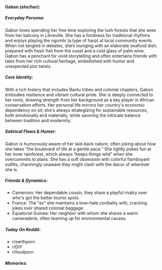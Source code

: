 #### Gabon (she/her):

##### Everyday Persona:

Gabon loves spending her free time exploring the lush forests that she sees from her balcony in Libreville. She has a fondness for traditional rhythms and enjoys playing the ngombi (a type of harp) at local community events. When not tangled in debates, she’s lounging with an elaborate seafood dish, prepared with fresh fish from the coast and a cold glass of palm wine. Gabon has a penchant for vivid storytelling and often entertains friends with tales from her rich cultural heritage, embellished with humor and unexpected plot twists.

##### Core Identity:

With a rich history that includes Bantu tribes and colonial chapters, Gabon embodies resilience and vibrant cultural pride. She is deeply connected to her roots, drawing strength from her background as a key player in African conservation efforts. Her personal life mirrors her country's economic dependency on oil; she's always strategizing for sustainable resources, both emotionally and materially, while savoring the intricate balance between tradition and modernity.

##### Satirical Flaws & Humor:

Gabon is humorously aware of her laid-back nature, often joking about how she takes “the boulevard of life at a gentle pace.” She lightly pokes fun at her inner rainforest, which always “keeps things wild” when she overcommits to plans. She has a soft obsession with colorful flamboyant outfits, charmingly unaware they might clash with the decor of wherever she is.

##### Friends & Dynamics:

- Cameroon: Her dependable cousin, they share a playful rivalry over who's got the better tourist spots.
- France: The "ex" she maintains a love-hate cordiality with, cracking jokes over shared colonial baggage.
- Equatorial Guinea: Her neighbor with whom she shares a warm camaraderie, often teaming up for environmental causes.
  
##### Today On Reddit:

- r/earthporn
- r/DIY
- r/foodporn

##### Memories:

